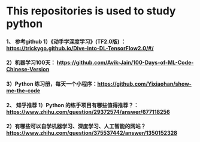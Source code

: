 # This repositories is used to study python

#### 1、 参考github 1）《动手学深度学习》(TF2.0版) ：https://trickygo.github.io/Dive-into-DL-TensorFlow2.0/#/
####                2）机器学习100天： https://github.com/Avik-Jain/100-Days-of-ML-Code-Chinese-Version
####                3）Python 练习册，每天一个小程序：https://github.com/Yixiaohan/show-me-the-code
#### 2、 知乎推荐 1）Python 的练手项目有哪些值得推荐？： https://www.zhihu.com/question/29372574/answer/677118256
####              2）有哪些可以自学机器学习、深度学习、人工智能的网站？https://www.zhihu.com/question/375537442/answer/1350152328
